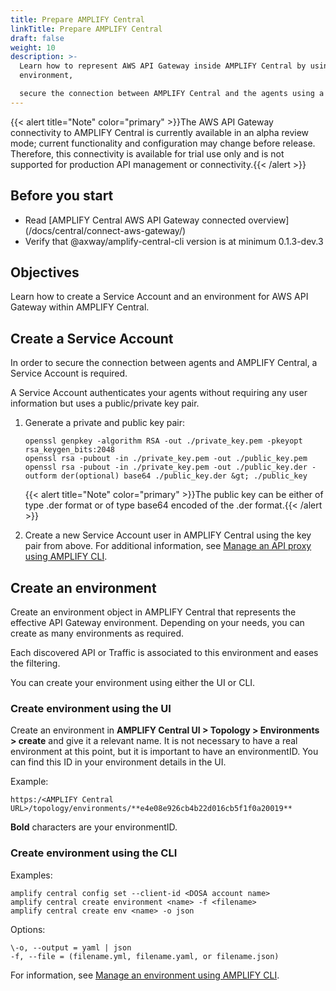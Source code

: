 ```yaml
---
title: Prepare AMPLIFY Central
linkTitle: Prepare AMPLIFY Central
draft: false
weight: 10
description: >-
  Learn how to represent AWS API Gateway inside AMPLIFY Central by using an
  environment,

  secure the connection between AMPLIFY Central and the agents using a Service Account.
---
```

{{< alert title="Note" color="primary" >}}The AWS API Gateway connectivity to AMPLIFY Central is currently available in an alpha review mode; current functionality and configuration may change before release.   Therefore, this connectivity is available for trial use only and is not supported for production API management or connectivity.{{< /alert >}}

## Before you start

* Read [AMPLIFY Central AWS API Gateway connected overview] (/docs/central/connect-aws-gateway/)
* Verify that @axway/amplify-central-cli version is at minimum 0.1.3-dev.3

## Objectives

Learn how to create a Service Account and an environment for AWS API Gateway within AMPLIFY Central.

## Create a Service Account

In order to secure the connection between agents and AMPLIFY Central, a Service Account is required.

A Service Account authenticates your agents without requiring any user information but uses a public/private key pair.

1. Generate a private and public key pair:

    ```
    openssl genpkey -algorithm RSA -out ./private_key.pem -pkeyopt rsa_keygen_bits:2048
    openssl rsa -pubout -in ./private_key.pem -out ./public_key.pem
    openssl rsa -pubout -in ./private_key.pem -out ./public_key.der -outform der(optional) base64 ./public_key.der &gt; ./public_key
    ```

    {{< alert title="Note" color="primary" >}}The public key can be either of type .der format or of type base64 encoded of the .der format.{{< /alert >}}

2. Create a new Service Account user in AMPLIFY Central using the key pair from above. For additional information, see [Manage an API proxy using AMPLIFY CLI](https://docs.axway.com/bundle/axway-open-docs/page/docs/central/cli_getstarted/index.html).

## Create an environment

Create an environment object in AMPLIFY Central that  represents the effective API Gateway environment. Depending on your needs, you can create as many environments as required.

Each discovered API or Traffic is associated to this environment and eases the filtering.

You can create your environment using either the UI or CLI.

### Create environment using the UI

Create an environment in **AMPLIFY Central UI > Topology > Environments > create** and give it a relevant name. It is not necessary to have a real environment at this point, but it is important to have an environmentID. You can find this ID in your environment details in the UI.

Example:

```
https:/<AMPLIFY Central URL>/topology/environments/**e4e08e926cb4b22d016cb5f1f0a20019**
```

**Bold** characters are your environmentID.

### Create environment using the CLI

Examples:

```
amplify central config set --client-id <DOSA account name>
amplify central create environment <name> -f <filename>
amplify central create env <name> -o json
```

Options:

```
\-o, --output = yaml | json
-f, --file = (filename.yml, filename.yaml, or filename.json)
```

For information, see [Manage an environment using AMPLIFY CLI](https://docs.axway.com/bundle/axway-open-docs/page/docs/central/cli_environments/index.html).
